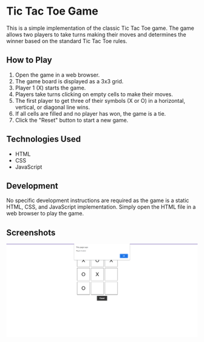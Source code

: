 # Tic Tac Toe Game

This is a simple implementation of the classic Tic Tac Toe game. The game allows two players to take turns making their moves and determines the winner based on the standard Tic Tac Toe rules.

## How to Play

1. Open the game in a web browser.
2. The game board is displayed as a 3x3 grid.
3. Player 1 (X) starts the game.
4. Players take turns clicking on empty cells to make their moves.
5. The first player to get three of their symbols (X or O) in a horizontal, vertical, or diagonal line wins.
6. If all cells are filled and no player has won, the game is a tie.
7. Click the "Reset" button to start a new game.

## Technologies Used

- HTML
- CSS
- JavaScript

## Development

No specific development instructions are required as the game is a static HTML, CSS, and JavaScript implementation. Simply open the HTML file in a web browser to play the game.


## Screenshots


![image](../../assets/images/Tic_Tac_Toe.png)



